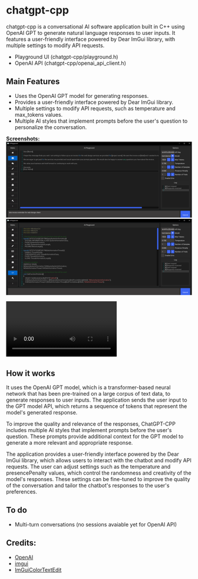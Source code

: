 # chatgpt-cpp
chatgpt-cpp is a conversational AI software application built in C++ using OpenAI GPT to generate natural language responses to user inputs. It features a user-friendly interface powered by Dear ImGui library, with multiple settings to modify API requests.

* Playground UI (chatgpt-cpp/playground.h)
* OpenAI API (chatgpt-cpp/openai_api_client.h)

## Main Features

* Uses the OpenAI GPT model for generating responses.
* Provides a user-friendly interface powered by Dear ImGui library.
* Multiple settings to modify API requests, such as temperature and max_tokens values.
* Multiple AI styles that implement prompts before the user's question to personalize the conversation.

<b>Screenshots:</b>
![screenshot](https://github.com/Apex-master/chatgpt-cpp/blob/main/screenshot1.png)
![screenshot](https://github.com/Apex-master/chatgpt-cpp/blob/main/screenshot2.png)

![MP4 Demo](https://imgui/dwdw.mp4)

## How it works
It uses the OpenAI GPT model, which is a transformer-based neural network that has been pre-trained on a large corpus of text data, to generate responses to user inputs. The application sends the user input to the GPT model API, which returns a sequence of tokens that represent the model's generated response.

To improve the quality and relevance of the responses, ChatGPT-CPP includes multiple AI styles that implement prompts before the user's question. These prompts provide additional context for the GPT model to generate a more relevant and appropriate response.

The application provides a user-friendly interface powered by the Dear ImGui library, which allows users to interact with the chatbot and modify API requests. The user can adjust settings such as the temperature and presencePenalty values, which control the randomness and creativity of the model's responses. These settings can be fine-tuned to improve the quality of the conversation and tailor the chatbot's responses to the user's preferences.

## To do
* Multi-turn conversations (no sessions avaiable yet for OpenAI API)

## Credits:
* [OpenAI](https://openai.com)
* [imgui](https://github.com/ocornut/imgui)
* [ImGuiColorTextEdit](https://github.com/BalazsJako/ImGuiColorTextEdit)
